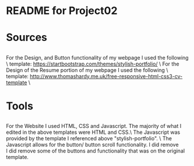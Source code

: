 # README for Project02 <h1> Sources <h2>
For the Design, and Button functionality of my webpage I used the following \ template: 
https://startbootstrap.com/themes/stylish-portfolio/ \ For the Design of the Resume portion of my webpage 
I used the following \ template: http://www.thomashardy.me.uk/free-responsive-html-css3-cv-template \
# Tools <h2>
For the Website I used HTML, CSS and Javascript. The majority of what I edited in the above templates 
were HTML and CSS.\ The Javascript was provided by the template I referenced above "stylish-portfolio". \ 
The Javascript allows for the button/ button scroll functionality. I did remove \
I did remove some of the buttons and functionality that was on the original template.

